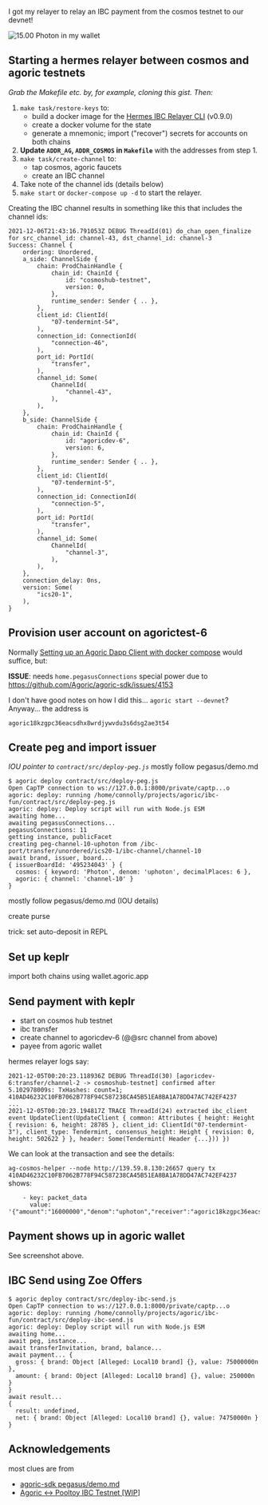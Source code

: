 I got my relayer to relay an IBC payment from the cosmos testnet to our devnet!

![15.00 Photon in my wallet](https://www.diigo.com/file/image/brpqocpzpbeerecapzepbqeqpq/SwingSet+Solo+REPL+Demo.jpg)


## Starting a hermes relayer between cosmos and agoric testnets

_Grab the Makefile etc. by, for example, cloning this gist. Then:_

 1. `make task/restore-keys` to:
    - build a docker image for the [Hermes IBC Relayer CLI](https://github.com/informalsystems/ibc-rs/tree/master/relayer-cli) (v0.9.0)
    - create a docker volume for the state
    - generate a mnemonic; import ("recover") secrets for accounts on both chains
 2. **Update `ADDR_AG`, `ADDR_COSMOS` in `Makefile`** with the addresses from step 1.
 3. `make task/create-channel` to:
    - tap cosmos, agoric faucets
    - create an IBC channel
 4. Take note of the channel ids (details below)
 5. `make start` or `docker-compose up -d` to start the relayer.

Creating the IBC channel results in something like this that includes the channel ids:

```
2021-12-06T21:43:16.791053Z DEBUG ThreadId(01) do_chan_open_finalize for src_channel_id: channel-43, dst_channel_id: channel-3
Success: Channel {
    ordering: Unordered,
    a_side: ChannelSide {
        chain: ProdChainHandle {
            chain_id: ChainId {
                id: "cosmoshub-testnet",
                version: 0,
            },
            runtime_sender: Sender { .. },
        },
        client_id: ClientId(
            "07-tendermint-54",
        ),
        connection_id: ConnectionId(
            "connection-46",
        ),
        port_id: PortId(
            "transfer",
        ),
        channel_id: Some(
            ChannelId(
                "channel-43",
            ),
        ),
    },
    b_side: ChannelSide {
        chain: ProdChainHandle {
            chain_id: ChainId {
                id: "agoricdev-6",
                version: 6,
            },
            runtime_sender: Sender { .. },
        },
        client_id: ClientId(
            "07-tendermint-5",
        ),
        connection_id: ConnectionId(
            "connection-5",
        ),
        port_id: PortId(
            "transfer",
        ),
        channel_id: Some(
            ChannelId(
                "channel-3",
            ),
        ),
    },
    connection_delay: 0ns,
    version: Some(
        "ics20-1",
    ),
}
```

## Provision user account on agorictest-6

Normally [Setting up an Agoric Dapp Client with docker compose](https://github.com/Agoric/agoric-sdk/wiki/Setting-up-an-Agoric-Dapp-Client-with-docker-compose) would suffice, but:

**ISSUE**: needs `home.pegasusConnections` special power due to
https://github.com/Agoric/agoric-sdk/issues/4153

I don't have good notes on how I did this... `agoric start --devnet`? Anyway... the address is

`agoric18kzgpc36eacsdhx8wrdjywvdu3s6dsg2ae3t54`


## Create peg and import issuer


_IOU pointer to `contract/src/deploy-peg.js`_
mostly follow pegasus/demo.md

```
$ agoric deploy contract/src/deploy-peg.js
Open CapTP connection to ws://127.0.0.1:8000/private/captp...o
agoric: deploy: running /home/connolly/projects/agoric/ibc-fun/contract/src/deploy-peg.js
agoric: deploy: Deploy script will run with Node.js ESM
awaiting home...
awaiting pegasusConnections...
pegasusConnections: 11
getting instance, publicFacet
creating peg-channel-10-uphoton from /ibc-port/transfer/unordered/ics20-1/ibc-channel/channel-10
await brand, issuer, board...
{ issuerBoardId: '495234043' } {
  cosmos: { keyword: 'Photon', denom: 'uphoton', decimalPlaces: 6 },
  agoric: { channel: 'channel-10' }
}
```

mostly follow pegasus/demo.md (IOU details)

create purse

trick: set auto-deposit in REPL

## Set up keplr

import both chains using wallet.agoric.app

## Send payment with keplr

 - start on cosmos hub testnet
 - ibc transfer
 - create channel to agoricdev-6 (@@src channel from above)
 - payee from agoric wallet

hermes relayer logs say:

```
2021-12-05T00:20:23.118936Z DEBUG ThreadId(30) [agoricdev-6:transfer/channel-2 -> cosmoshub-testnet] confirmed after 5.102978009s: TxHashes: count=1; 410AD46232C10FB7062B778F94C587238CA45B51EA8BA1A78DD47AC742EF4237
...
2021-12-05T00:20:23.194817Z TRACE ThreadId(24) extracted ibc_client event UpdateClient(UpdateClient { common: Attributes { height: Height { revision: 6, height: 28785 }, client_id: ClientId("07-tendermint-3"), client_type: Tendermint, consensus_height: Height { revision: 0, height: 502622 } }, header: Some(Tendermint( Header {...})) })
```

We can look at the transaction and see the details:

`ag-cosmos-helper --node http://139.59.8.130:26657 query tx 410AD46232C10FB7062B778F94C587238CA45B51EA8BA1A78DD47AC742EF4237` shows:

```
    - key: packet_data
      value: '{"amount":"16000000","denom":"uphoton","receiver":"agoric18kzgpc36eacsdhx8wrdjywvdu3s6dsg2ae3t54","sender":"cosmos18hcdewnyhl6hj6wkz2dwq8slfh8vrnetzxy33p"}'
```

## Payment shows up in agoric wallet

See screenshot above.

## IBC Send using Zoe Offers

```
$ agoric deploy contract/src/deploy-ibc-send.js
Open CapTP connection to ws://127.0.0.1:8000/private/captp...o
agoric: deploy: running /home/connolly/projects/agoric/ibc-fun/contract/src/deploy-ibc-send.js
agoric: deploy: Deploy script will run with Node.js ESM
awaiting home...
await peg, instance...
await transferInvitation, brand, balance...
await payment... {
  gross: { brand: Object [Alleged: Local10 brand] {}, value: 75000000n },
  amount: { brand: Object [Alleged: Local10 brand] {}, value: 250000n }
}
await result...
{
  result: undefined,
  net: { brand: Object [Alleged: Local10 brand] {}, value: 74750000n }
}
```

## Acknowledgements

most clues are from
 - [agoric-sdk pegasus/demo.md](https://github.com/Agoric/agoric-sdk/blob/master/packages/pegasus/demo.md)
 - [Agoric ↔ Pooltoy IBC Testnet [WIP]](https://hackmd.io/YYf5lsJXSSuatstpRDSs8g?view)


